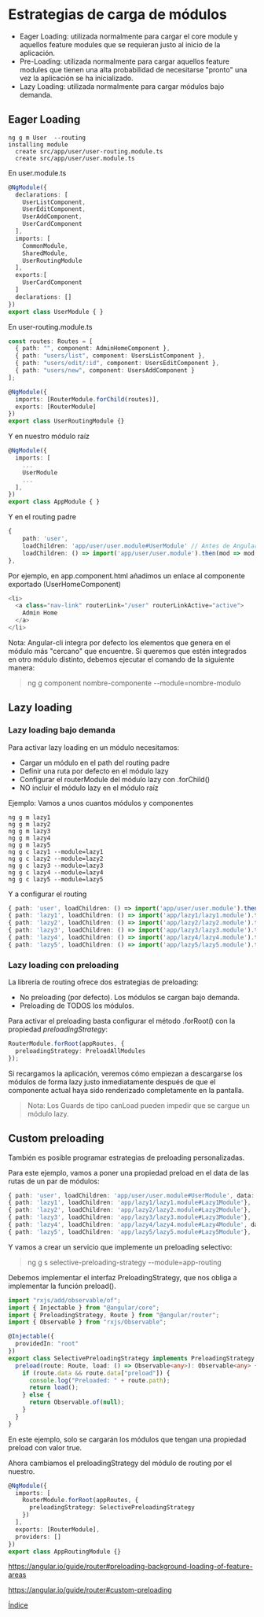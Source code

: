 # Estrategias de carga de módulos

- Eager Loading: utilizada normalmente para cargar el core module y aquellos feature modules que se requieran justo al inicio de la aplicación.
- Pre-Loading: utilizada normalmente para cargar aquellos feature modules que tienen una alta probabilidad de necesitarse "pronto" una vez la aplicación se ha inicializado.
- Lazy Loading: utilizada normalmente para cargar módulos bajo demanda.

## Eager Loading

```
ng g m User  --routing
installing module
  create src/app/user/user-routing.module.ts
  create src/app/user/user.module.ts
```

En user.module.ts

```typescript
@NgModule({
  declarations: [
    UserListComponent,
    UserEditComponent,
    UserAddComponent,
    UserCardComponent
  ],
  imports: [
    CommonModule,
    SharedModule,
    UserRoutingModule
  ],
  exports:[
    UserCardComponent
  ]
  declarations: []
})
export class UserModule { }
```

En user-routing.module.ts

```typescript
const routes: Routes = [
  { path: "", component: AdminHomeComponent },
  { path: "users/list", component: UsersListComponent },
  { path: "users/edit/:id", component: UsersEditComponent },
  { path: "users/new", component: UsersAddComponent }
];

@NgModule({
  imports: [RouterModule.forChild(routes)],
  exports: [RouterModule]
})
export class UserRoutingModule {}
```

Y en nuestro módulo raíz

```typescript
@NgModule({
  imports: [
    ...
    UserModule
    ...
  ],
})
export class AppModule { }
```

Y en el routing padre

```typescript
{
    path: 'user',
    loadChildren: 'app/user/user.module#UserModule' // Antes de Angular 8
    loadChildren: () => import('app/user/user.module').then(mod => mod.UserModule) }, // A partir de Angular 8
},
```

Por ejemplo, en app.component.html añadimos un enlace al componente exportado (UserHomeComponent)

```typescript
<li>
  <a class="nav-link" routerLink="/user" routerLinkActive="active">
    Admin Home
  </a>
</li>
```

Nota: Angular-cli integra por defecto los elementos que genera en el módulo más "cercano" que encuentre.
Si queremos que estén integrados en otro módulo distinto, debemos ejecutar el comando de la siguiente manera:

> ng g component nombre-componente --module=nombre-modulo

## Lazy loading

### Lazy loading bajo demanda

Para activar lazy loading en un módulo necesitamos:

- Cargar un módulo en el path del routing padre
- Definir una ruta por defecto en el módulo lazy
- Configurar el routerModule del módulo lazy con .forChild()
- NO incluir el módulo lazy en el módulo raíz

Ejemplo: Vamos a unos cuantos módulos y componentes

```
ng g m lazy1
ng g m lazy2
ng g m lazy3
ng g m lazy4
ng g m lazy5
ng g c lazy1 --module=lazy1
ng g c lazy2 --module=lazy2
ng g c lazy3 --module=lazy3
ng g c lazy4 --module=lazy4
ng g c lazy5 --module=lazy5
```

Y a configurar el routing

```typescript
{ path: 'user', loadChildren: () => import('app/user/user.module').then(mod => mod.UserModule) },
{ path: 'lazy1', loadChildren: () => import('app/lazy1/lazy1.module').then(mod => mod.Lazy1Module) },
{ path: 'lazy2', loadChildren: () => import('app/lazy2/lazy2.module').then(mod => mod.Lazy2Module) },
{ path: 'lazy3', loadChildren: () => import('app/lazy3/lazy3.module').then(mod => mod.Lazy3Module) },
{ path: 'lazy4', loadChildren: () => import('app/lazy4/lazy4.module').then(mod => mod.Lazy4Module) },
{ path: 'lazy5', loadChildren: () => import('app/lazy5/lazy5.module').then(mod => mod.Lazy5Module) },
```

### Lazy loading con preloading

La librería de routing ofrece dos estrategias de preloading:

- No preloading (por defecto). Los módulos se cargan bajo demanda.
- Preloading de TODOS los módulos.

Para activar el preloading basta configurar el método .forRoot() con la propiedad _preloadingStrategy_:

```typescript
RouterModule.forRoot(appRoutes, {
  preloadingStrategy: PreloadAllModules
});
```

Si recargamos la aplicación, veremos cómo empiezan a descargarse los módulos de forma lazy justo inmediatamente después de que el componente actual haya sido renderizado completamente en la pantalla.

> Nota: Los Guards de tipo canLoad pueden impedir que se cargue un módulo lazy.

## Custom preloading

También es posible programar estrategias de preloading personalizadas.

Para este ejemplo, vamos a poner una propiedad preload en el data de las rutas de un par de módulos:

```typescript
{ path: 'user', loadChildren: 'app/user/user.module#UserModule', data: { preload: true } },
{ path: 'lazy1', loadChildren: 'app/lazy1/lazy1.module#Lazy1Module'},
{ path: 'lazy2', loadChildren: 'app/lazy2/lazy2.module#Lazy2Module'},
{ path: 'lazy3', loadChildren: 'app/lazy3/lazy3.module#Lazy3Module'},
{ path: 'lazy4', loadChildren: 'app/lazy4/lazy4.module#Lazy4Module', data: { preload: true } },
{ path: 'lazy5', loadChildren: 'app/lazy5/lazy5.module#Lazy5Module'},
```

Y vamos a crear un servicio que implemente un preloading selectivo:

> ng g s selective-preloading-strategy --module=app-routing

Debemos implementar el interfaz PreloadingStrategy, que nos obliga a implementar la función preload().

```typescript
import "rxjs/add/observable/of";
import { Injectable } from "@angular/core";
import { PreloadingStrategy, Route } from "@angular/router";
import { Observable } from "rxjs/Observable";

@Injectable({
  providedIn: "root"
})
export class SelectivePreloadingStrategy implements PreloadingStrategy {
  preload(route: Route, load: () => Observable<any>): Observable<any> {
    if (route.data && route.data["preload"]) {
      console.log("Preloaded: " + route.path);
      return load();
    } else {
      return Observable.of(null);
    }
  }
}
```

En este ejemplo, solo se cargarán los módulos que tengan una propiedad preload con valor true.

Ahora cambiamos el preloadingStrategy del módulo de routing por el nuestro.

```typescript
@NgModule({
  imports: [
    RouterModule.forRoot(appRoutes, {
      preloadingStrategy: SelectivePreloadingStrategy
    })
  ],
  exports: [RouterModule],
  providers: []
})
export class AppRoutingModule {}
```

https://angular.io/guide/router#preloading-background-loading-of-feature-areas

https://angular.io/guide/router#custom-preloading

[Índice](index.md)
